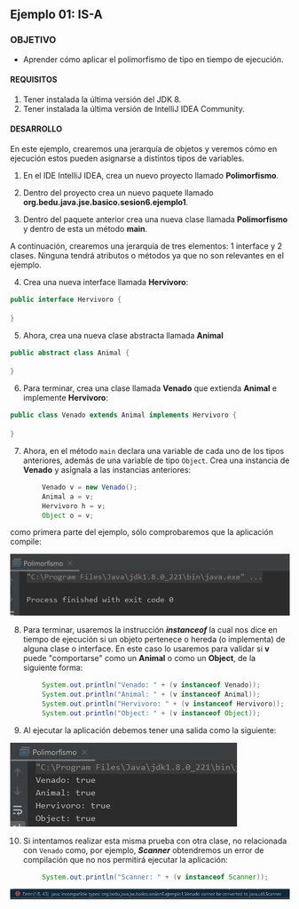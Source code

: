 ## Ejemplo 01: IS-A

### OBJETIVO

- Aprender cómo aplicar el polimorfismo de tipo en tiempo de ejecución.

#### REQUISITOS

1. Tener instalada la última versión del JDK 8.
2. Tener instalada la última versión de IntelliJ IDEA Community.


#### DESARROLLO

En este ejemplo, crearemos una jerarquía de objetos y veremos cómo en ejecución estos pueden asignarse a distintos tipos de variables.

1. En el IDE IntelliJ IDEA, crea un nuevo proyecto llamado **Polimorfismo**.

2. Dentro del proyecto crea un nuevo paquete llamado **org.bedu.java.jse.basico.sesion6.ejemplo1**.

3. Dentro del paquete anterior crea una nueva clase llamada **Polimorfismo** y dentro de esta un método **main**.

A continuación, crearemos una jerarquía de tres elementos: 1 interface y 2 clases. Ninguna tendrá atributos o métodos ya que no son relevantes en el ejemplo.

4. Crea una nueva interface llamada **Hervivoro**:

```java
public interface Hervivoro {

}
```

5. Ahora, crea una nueva clase abstracta llamada **Animal**

```java
public abstract class Animal {
    
}
```

6. Para terminar, crea una clase llamada **Venado** que extienda **Animal** e implemente **Hervivoro**:

```Java
public class Venado extends Animal implements Hervivoro {
    
}
```

7. Ahora, en el método `main` declara una variable de cada uno de los tipos anteriores, además de una variable de tipo `Object`. Crea una instancia de **Venado** y asígnala a las instancias anteriores:

```java	
        Venado v = new Venado();
        Animal a = v;
        Hervivoro h = v;
        Object o = v;
```
como primera parte del ejemplo, sólo comprobaremos que la aplicación compile:

![imagen](img/img_01.jpg)

8. Para terminar, usaremos la instrucción ***instanceof*** la cual nos dice en tiempo de ejecución si un objeto pertenece o hereda (o implementa) de alguna clase o interface. En este caso lo usaremos para validar si **v** puede "comportarse" como un **Animal** o como un **Object**, de la siguiente forma:

```java
        System.out.println("Venado: " + (v instanceof Venado));
        System.out.println("Animal: " + (v instanceof Animal));
        System.out.println("Hervivoro: " + (v instanceof Hervivoro));
        System.out.println("Object: " + (v instanceof Object));
```

9. Al ejecutar la aplicación debemos tener una salida como la siguiente:

![imagen](img/img_02.jpg)

10. Si intentamos realizar esta misma prueba con otra clase, no relacionada con `Venado` como, por ejemplo, ***Scanner*** obtendremos un error de compilación que no nos permitirá ejecutar la aplicación:


```java
        System.out.println("Scanner: " + (v instanceof Scanner));
```

![imagen](img/img_03.jpg)
